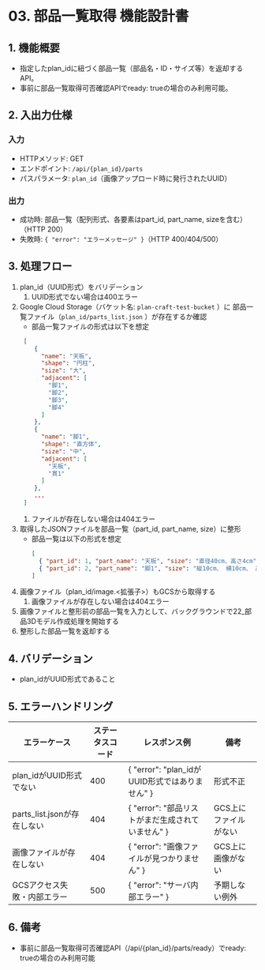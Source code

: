 <!-- filepath: c:\Users\sora1\Desktop\myapp\plan_craft\doc\機能設計\03_部品一覧取得.md -->

# 03. 部品一覧取得 機能設計書

## 1. 機能概要

- 指定したplan_idに紐づく部品一覧（部品名・ID・サイズ等）を返却するAPI。
- 事前に部品一覧取得可否確認APIでready: trueの場合のみ利用可能。

## 2. 入出力仕様

### 入力

- HTTPメソッド: GET
- エンドポイント: `/api/{plan_id}/parts`
- パスパラメータ: `plan_id`（画像アップロード時に発行されたUUID）

### 出力

- 成功時: 部品一覧（配列形式、各要素はpart_id, part_name, sizeを含む）（HTTP 200）
- 失敗時: `{ "error": "エラーメッセージ" }`（HTTP 400/404/500）

## 3. 処理フロー

1. plan_id（UUID形式）をバリデーション
   1. UUID形式でない場合は400エラー
2. Google Cloud Storage（バケット名: `plan-craft-test-bucket` ）に 部品一覧ファイル（`plan_id/parts_list.json` ）が存在するか確認
   * 部品一覧ファイルの形式は以下を想定
   ```json
    [
       {
         "name": "天板",
         "shape": "円柱",
         "size": "大",
         "adjacent": [
           "脚1",
           "脚2",
           "脚3",
           "脚4"
         ]
       },
       {
         "name": "脚1",
         "shape": "直方体",
         "size": "中",
         "adjacent": [
           "天板",
           "貫1"
         ]
       },
       ...
    ]
    ```
   1. ファイルが存在しない場合は404エラー
3. 取得したJSONファイルを部品一覧（part_id, part_name, size）に整形
   - 部品一覧は以下の形式を想定
     ```json
     [
       { "part_id": 1, "part_name": "天板", "size": "直径40cm、高さ4cm" },
       { "part_id": 2, "part_name": "脚1", "size": "縦10cm、 横10cm、 高さ40cm" }
     ]
     ```
4. 画像ファイル（plan_id/image.<拡張子>）もGCSから取得する
   1. 画像ファイルが存在しない場合は404エラー
5. 画像ファイルと整形前の部品一覧を入力として、バックグラウンドで22_部品3Dモデル作成処理を開始する
6. 整形した部品一覧を返却する

## 4. バリデーション

- plan_idがUUID形式であること

## 5. エラーハンドリング

| エラーケース                | ステータスコード | レスポンス例                                 | 備考                         |
|----------------------------|------------------|---------------------------------------------|------------------------------|
| plan_idがUUID形式でない    | 400              | { "error": "plan_idがUUID形式ではありません" } | 形式不正                     |
| parts_list.jsonが存在しない| 404              | { "error": "部品リストがまだ生成されていません" } | GCS上にファイルがない         |
| 画像ファイルが存在しない   | 404              | { "error": "画像ファイルが見つかりません" }     | GCS上に画像がない             |
| GCSアクセス失敗・内部エラー| 500              | { "error": "サーバ内部エラー" }             | 予期しない例外                |

## 6. 備考

- 事前に部品一覧取得可否確認API（/api/{plan_id}/parts/ready）でready: trueの場合のみ利用可能
